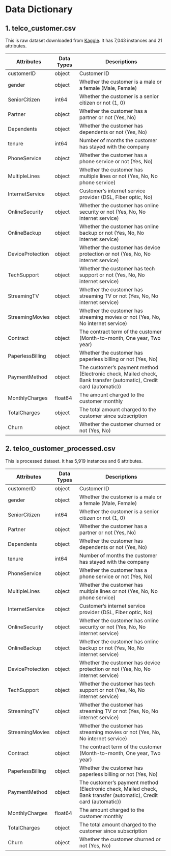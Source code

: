 # Data Dictionary

## 1. telco_customer.csv
This is raw dataset downloaded from [Kaggle](https://www.kaggle.com/blastchar/telco-customer-churn). It has 7,043 instances and 21 attributes.

| Attributes                | Data Types  | Descriptions                                                                  |
| ------------------------- | ------------| -----------------------------------------------------------------------------| 
| customerID                | object      | Customer ID                                                                   |
| gender                    | object      | Whether the customer is a male or a female (Male, Female)                     |
| SeniorCitizen             | int64       | Whether the customer is a senior citizen or not (1, 0)                        |
| Partner                   | object      | Whether the customer has a partner or not (Yes, No)                           |
| Dependents                | object      | Whether the customer has dependents or not (Yes, No)                          |
| tenure                    | int64       | Number of months the customer has stayed with the company                     |
| PhoneService              | object      | Whether the customer has a phone service or not (Yes, No)                     |
| MultipleLines             | object      | Whether the customer has multiple lines or not (Yes, No, No phone service)    |
| InternetService           | object      | Customer’s internet service provider (DSL, Fiber optic, No)                   |
| OnlineSecurity            | object      | Whether the customer has online security or not (Yes, No, No internet service)|
| OnlineBackup              | object      | Whether the customer has online backup or not (Yes, No, No internet service)  |
| DeviceProtection          | object      | Whether the customer has device protection or not (Yes, No, No internet service) |
| TechSupport               | object      | Whether the customer has tech support or not (Yes, No, No internet service)   |
| StreamingTV               | object      | Whether the customer has streaming TV or not (Yes, No, No internet service)   |
| StreamingMovies           | object      | Whether the customer has streaming movies or not (Yes, No, No internet service) |
| Contract                  | object      | The contract term of the customer (Month-to-month, One year, Two year)        |
| PaperlessBilling          | object      | Whether the customer has paperless billing or not (Yes, No)                   |
| PaymentMethod             | object      | The customer’s payment method (Electronic check, Mailed check, Bank transfer (automatic), Credit card (automatic)) |
| MonthlyCharges            | float64     | The amount charged to the customer monthly                                    |
| TotalCharges              | object      | The total amount charged to the customer since subscription                   |
| Churn                     | object      | Whether the customer churned or not (Yes, No)                                 |

## 2. telco_customer_processed.csv
This is processed dataset. It has 5,919 instances and 6 attributes.

| Attributes                | Data Types  | Descriptions                                                                  |
| ------------------------- | ------------| -----------------------------------------------------------------------------| 
| customerID                | object      | Customer ID                                                                   |
| gender                    | object      | Whether the customer is a male or a female (Male, Female)                     |
| SeniorCitizen             | int64       | Whether the customer is a senior citizen or not (1, 0)                        |
| Partner                   | object      | Whether the customer has a partner or not (Yes, No)                           |
| Dependents                | object      | Whether the customer has dependents or not (Yes, No)                          |
| tenure                    | int64       | Number of months the customer has stayed with the company                     |
| PhoneService              | object      | Whether the customer has a phone service or not (Yes, No)                     |
| MultipleLines             | object      | Whether the customer has multiple lines or not (Yes, No, No phone service)    |
| InternetService           | object      | Customer’s internet service provider (DSL, Fiber optic, No)                   |
| OnlineSecurity            | object      | Whether the customer has online security or not (Yes, No, No internet service)|
| OnlineBackup              | object      | Whether the customer has online backup or not (Yes, No, No internet service)  |
| DeviceProtection          | object      | Whether the customer has device protection or not (Yes, No, No internet service) |
| TechSupport               | object      | Whether the customer has tech support or not (Yes, No, No internet service)   |
| StreamingTV               | object      | Whether the customer has streaming TV or not (Yes, No, No internet service)   |
| StreamingMovies           | object      | Whether the customer has streaming movies or not (Yes, No, No internet service) |
| Contract                  | object      | The contract term of the customer (Month-to-month, One year, Two year)        |
| PaperlessBilling          | object      | Whether the customer has paperless billing or not (Yes, No)                   |
| PaymentMethod             | object      | The customer’s payment method (Electronic check, Mailed check, Bank transfer (automatic), Credit card (automatic)) |
| MonthlyCharges            | float64     | The amount charged to the customer monthly                                    |
| TotalCharges              | object      | The total amount charged to the customer since subscription                   |
| Churn                     | object      | Whether the customer churned or not (Yes, No)                                 |